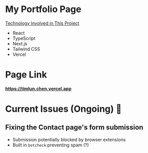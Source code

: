 # My Portfolio Page 

<ins>Technology Involved in This Project<ins>
 * React
 * TypeScript
 * Next.js
 * Tailwind CSS
 * Vercel

# Page Link  
**https://timlun.chen.vercel.app**

# Current Issues (Ongoing) 🔧
## Fixing the Contact page's form submission
- Submission potentially blocked by browser extensions
- Built in `botcheck` preventing spam (?)
